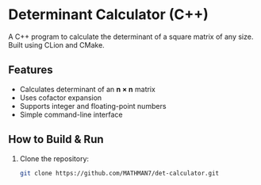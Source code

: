 # Determinant Calculator (C++)

A C++ program to calculate the determinant of a square matrix of any size.  
Built using CLion and CMake.

##  Features
- Calculates determinant of an **n × n** matrix
- Uses cofactor expansion
- Supports integer and floating-point numbers
- Simple command-line interface

##  How to Build & Run
1. Clone the repository:
   ```bash
   git clone https://github.com/MATHMAN7/det-calculator.git
